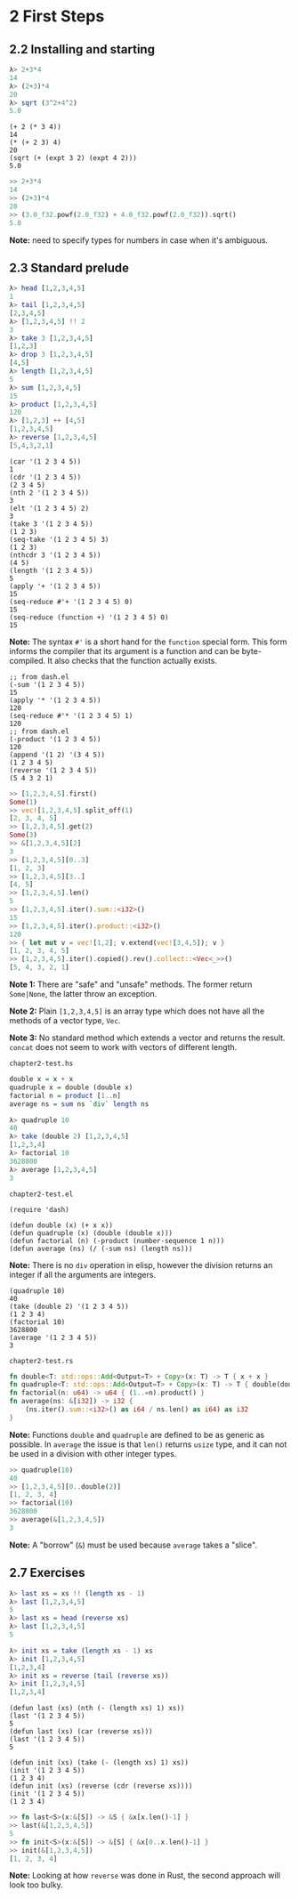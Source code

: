 # 2 First Steps

## 2.2 Installing and starting

```haskell
λ> 2+3*4
14
λ> (2+3)*4
20
λ> sqrt (3^2+4^2)
5.0
```

```elisp
(+ 2 (* 3 4))
14
(* (+ 2 3) 4)
20
(sqrt (+ (expt 3 2) (expt 4 2)))
5.0
```

```rust
>> 2+3*4
14
>> (2+3)*4
20
>> (3.0_f32.powf(2.0_f32) + 4.0_f32.powf(2.0_f32)).sqrt()
5.0
```

**Note:** need to specify types for numbers in case when it's ambiguous.

## 2.3 Standard prelude

```haskell
λ> head [1,2,3,4,5]
1
λ> tail [1,2,3,4,5]
[2,3,4,5]
λ> [1,2,3,4,5] !! 2
3
λ> take 3 [1,2,3,4,5]
[1,2,3]
λ> drop 3 [1,2,3,4,5]
[4,5]
λ> length [1,2,3,4,5]
5
λ> sum [1,2,3,4,5]
15
λ> product [1,2,3,4,5]
120
λ> [1,2,3] ++ [4,5]
[1,2,3,4,5]
λ> reverse [1,2,3,4,5]
[5,4,3,2,1]
```

```elisp
(car '(1 2 3 4 5))
1
(cdr '(1 2 3 4 5))
(2 3 4 5)
(nth 2 '(1 2 3 4 5))
3
(elt '(1 2 3 4 5) 2)
3
(take 3 '(1 2 3 4 5))
(1 2 3)
(seq-take '(1 2 3 4 5) 3)
(1 2 3)
(nthcdr 3 '(1 2 3 4 5))
(4 5)
(length '(1 2 3 4 5))
5
(apply '+ '(1 2 3 4 5))
15
(seq-reduce #'+ '(1 2 3 4 5) 0)
15
(seq-reduce (function +) '(1 2 3 4 5) 0)
15
```

**Note:** The syntax `#'` is a short hand for the `function` special
form. This form informs the compiler that its argument is a function
and can be byte-compiled. It also checks that the function actually
exists.

```elisp
;; from dash.el
(-sum '(1 2 3 4 5))
15
(apply '* '(1 2 3 4 5))
120
(seq-reduce #'* '(1 2 3 4 5) 1)
120
;; from dash.el
(-product '(1 2 3 4 5))
120
(append '(1 2) '(3 4 5))
(1 2 3 4 5)
(reverse '(1 2 3 4 5))
(5 4 3 2 1)
```

```rust
>> [1,2,3,4,5].first()
Some(1)
>> vec![1,2,3,4,5].split_off(1)
[2, 3, 4, 5]
>> [1,2,3,4,5].get(2)
Some(3)
>> &[1,2,3,4,5][2]
3
>> [1,2,3,4,5][0..3]
[1, 2, 3]
>> [1,2,3,4,5][3..]
[4, 5]
>> [1,2,3,4,5].len()
5
>> [1,2,3,4,5].iter().sum::<i32>()
15
>> [1,2,3,4,5].iter().product::<i32>()
120
>> { let mut v = vec![1,2]; v.extend(vec![3,4,5]); v }
[1, 2, 3, 4, 5]
>> [1,2,3,4,5].iter().copied().rev().collect::<Vec<_>>()
[5, 4, 3, 2, 1]
```

**Note 1:** There are "safe" and "unsafe" methods. The former return `Some|None`,
the latter throw an exception.

**Note 2:** Plain `[1,2,3,4,5]` is an array type which does not have all the
methods of a vector type, `Vec`.

**Note 3:** No standard method which extends a vector and returns the result.
`concat` does not seem to work with vectors of different length.

`chapter2-test.hs`
```haskell
double x = x + x
quadruple x = double (double x)
factorial n = product [1..n]
average ns = sum ns `div` length ns
```

```haskell
λ> quadruple 10
40
λ> take (double 2) [1,2,3,4,5]
[1,2,3,4]
λ> factorial 10
3628800
λ> average [1,2,3,4,5]
3
```

`chapter2-test.el`
```elisp
(require 'dash)

(defun double (x) (+ x x))
(defun quadruple (x) (double (double x)))
(defun factorial (n) (-product (number-sequence 1 n)))
(defun average (ns) (/ (-sum ns) (length ns)))
```

**Note:** There is no `div` operation in elisp, however the division returns an
integer if all the arguments are integers.

```elisp
(quadruple 10)
40
(take (double 2) '(1 2 3 4 5))
(1 2 3 4)
(factorial 10)
3628800
(average '(1 2 3 4 5))
3
```

`chapter2-test.rs`
```rust
fn double<T: std::ops::Add<Output=T> + Copy>(x: T) -> T { x + x }
fn quadruple<T: std::ops::Add<Output=T> + Copy>(x: T) -> T { double(double(x)) }
fn factorial(n: u64) -> u64 { (1..=n).product() }
fn average(ns: &[i32]) -> i32 {
    (ns.iter().sum::<i32>() as i64 / ns.len() as i64) as i32
}
```

**Note:** Functions `double` and `quadruple` are defined to be as generic as
possible. In `average` the issue is that `len()` returns `usize` type, and
it can not be used in a division with other integer types.

```rust
>> quadruple(10)
40
>> [1,2,3,4,5][0..double(2)]
[1, 2, 3, 4]
>> factorial(10)
3628800
>> average(&[1,2,3,4,5])
3
```

**Note:** A "borrow" (`&`) must be used because `average` takes a "slice".

## 2.7 Exercises

```haskell
λ> last xs = xs !! (length xs - 1)
λ> last [1,2,3,4,5]
5
λ> last xs = head (reverse xs)
λ> last [1,2,3,4,5]
5

λ> init xs = take (length xs - 1) xs
λ> init [1,2,3,4,5]
[1,2,3,4]
λ> init xs = reverse (tail (reverse xs))
λ> init [1,2,3,4,5]
[1,2,3,4]
```

```elisp
(defun last (xs) (nth (- (length xs) 1) xs))
(last '(1 2 3 4 5))
5
(defun last (xs) (car (reverse xs)))
(last '(1 2 3 4 5))
5

(defun init (xs) (take (- (length xs) 1) xs))
(init '(1 2 3 4 5))
(1 2 3 4)
(defun init (xs) (reverse (cdr (reverse xs))))
(init '(1 2 3 4 5))
(1 2 3 4)
```

```rust
>> fn last<S>(x:&[S]) -> &S { &x[x.len()-1] }
>> last(&[1,2,3,4,5])
5
>> fn init<S>(x:&[S]) -> &[S] { &x[0..x.len()-1] }
>> init(&[1,2,3,4,5])
[1, 2, 3, 4]
```

**Note:** Looking at how `reverse` was done in Rust, the second approach will
look too bulky.
